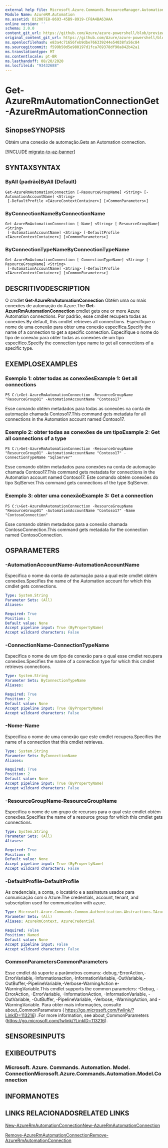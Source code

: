 ```yaml
---
external help file: Microsoft.Azure.Commands.ResourceManager.Automation.dll-Help.xml
Module Name: AzureRM.Automation
ms.assetid: D12007E8-8693-45B9-8919-CF8A4BA63AAA
online version: ''
schema: 2.0.0
content_git_url: https://github.com/Azure/azure-powershell/blob/preview/src/ResourceManager/Automation/Commands.Automation/help/Get-AzureRMAutomationConnection.md
original_content_git_url: https://github.com/Azure/azure-powershell/blob/preview/src/ResourceManager/Automation/Commands.Automation/help/Get-AzureRMAutomationConnection.md
ms.openlocfilehash: e83a4c71656feb9dbe766339244e54038fa56c84
ms.sourcegitcommit: f599b50d5e980197d1fca769378df90a842b42a1
ms.translationtype: MT
ms.contentlocale: pt-BR
ms.lasthandoff: 08/20/2020
ms.locfileid: "93432688"
---
```

# <span data-ttu-id="9d7c7-101">Get-AzureRmAutomationConnection</span><span class="sxs-lookup"><span data-stu-id="9d7c7-101">Get-AzureRmAutomationConnection</span></span>

## <span data-ttu-id="9d7c7-102">Sinopse</span><span class="sxs-lookup"><span data-stu-id="9d7c7-102">SYNOPSIS</span></span>
<span data-ttu-id="9d7c7-103">Obtém uma conexão de automação.</span><span class="sxs-lookup"><span data-stu-id="9d7c7-103">Gets an Automation connection.</span></span>

[!INCLUDE [migrate-to-az-banner](../../includes/migrate-to-az-banner.md)]

## <span data-ttu-id="9d7c7-104">SYNTAX</span><span class="sxs-lookup"><span data-stu-id="9d7c7-104">SYNTAX</span></span>

### <span data-ttu-id="9d7c7-105">ByAll (padrão)</span><span class="sxs-lookup"><span data-stu-id="9d7c7-105">ByAll (Default)</span></span>
```
Get-AzureRmAutomationConnection [-ResourceGroupName] <String> [-AutomationAccountName] <String>
 [-DefaultProfile <IAzureContextContainer>] [<CommonParameters>]
```

### <span data-ttu-id="9d7c7-106">ByConnectionName</span><span class="sxs-lookup"><span data-stu-id="9d7c7-106">ByConnectionName</span></span>
```
Get-AzureRmAutomationConnection [-Name] <String> [-ResourceGroupName] <String>
 [-AutomationAccountName] <String> [-DefaultProfile <IAzureContextContainer>] [<CommonParameters>]
```

### <span data-ttu-id="9d7c7-107">ByConnectionTypeName</span><span class="sxs-lookup"><span data-stu-id="9d7c7-107">ByConnectionTypeName</span></span>
```
Get-AzureRmAutomationConnection [-ConnectionTypeName] <String> [-ResourceGroupName] <String>
 [-AutomationAccountName] <String> [-DefaultProfile <IAzureContextContainer>] [<CommonParameters>]
```

## <span data-ttu-id="9d7c7-108">DESCRITIVO</span><span class="sxs-lookup"><span data-stu-id="9d7c7-108">DESCRIPTION</span></span>
<span data-ttu-id="9d7c7-109">O cmdlet **Get-AzureRmAutomationConnection** Obtém uma ou mais conexões de automação do Azure.</span><span class="sxs-lookup"><span data-stu-id="9d7c7-109">The **Get-AzureRmAutomationConnection** cmdlet gets one or more Azure Automation connections.</span></span>
<span data-ttu-id="9d7c7-110">Por padrão, esse cmdlet recupera todas as conexões.</span><span class="sxs-lookup"><span data-stu-id="9d7c7-110">By default, this cmdlet retrieves all connections.</span></span>
<span data-ttu-id="9d7c7-111">Especifique o nome de uma conexão para obter uma conexão específica.</span><span class="sxs-lookup"><span data-stu-id="9d7c7-111">Specify the name of a connection to get a specific connection.</span></span>
<span data-ttu-id="9d7c7-112">Especifique o nome do tipo de conexão para obter todas as conexões de um tipo específico.</span><span class="sxs-lookup"><span data-stu-id="9d7c7-112">Specify the connection type name to get all connections of a specific type.</span></span>

## <span data-ttu-id="9d7c7-113">EXEMPLOS</span><span class="sxs-lookup"><span data-stu-id="9d7c7-113">EXAMPLES</span></span>

### <span data-ttu-id="9d7c7-114">Exemplo 1: obter todas as conexões</span><span class="sxs-lookup"><span data-stu-id="9d7c7-114">Example 1: Get all connections</span></span>
```
PS C:\>Get-AzureRmAutomationConnection -ResourceGroupName "ResourceGroup01" -AutomationAccountName "Contoso17"
```

<span data-ttu-id="9d7c7-115">Esse comando obtém metadados para todas as conexões na conta de automação chamada Contoso17.</span><span class="sxs-lookup"><span data-stu-id="9d7c7-115">This command gets metadata for all connections in the Automation account named Contoso17.</span></span>

### <span data-ttu-id="9d7c7-116">Exemplo 2: obter todas as conexões de um tipo</span><span class="sxs-lookup"><span data-stu-id="9d7c7-116">Example 2: Get all connections of a type</span></span>
```
PS C:\>Get-AzureRmAutomationConnection -ResourceGroupName "ResourceGroup01" -AutomationAccountName "Contoso17" -ConnectionTypeName "SqlServer"
```

<span data-ttu-id="9d7c7-117">Esse comando obtém metadados para conexões na conta de automação chamada Contoso17.</span><span class="sxs-lookup"><span data-stu-id="9d7c7-117">This command gets metadata for connections in the Automation account named Contoso17.</span></span>
<span data-ttu-id="9d7c7-118">Este comando obtém conexões do tipo SqlServer.</span><span class="sxs-lookup"><span data-stu-id="9d7c7-118">This command gets connections of the type SqlServer.</span></span>

### <span data-ttu-id="9d7c7-119">Exemplo 3: obter uma conexão</span><span class="sxs-lookup"><span data-stu-id="9d7c7-119">Example 3: Get a connection</span></span>
```
PS C:\>Get-AzureRmAutomationConnection -ResourceGroupName "ResourceGroup01" -AutomationAccountName "Contoso17" -Name "ContosoConnection"
```

<span data-ttu-id="9d7c7-120">Esse comando obtém metadados para a conexão chamada ContosoConnection.</span><span class="sxs-lookup"><span data-stu-id="9d7c7-120">This command gets metadata for the connection named ContosoConnection.</span></span>

## <span data-ttu-id="9d7c7-121">OS</span><span class="sxs-lookup"><span data-stu-id="9d7c7-121">PARAMETERS</span></span>

### <span data-ttu-id="9d7c7-122">-AutomationAccountName</span><span class="sxs-lookup"><span data-stu-id="9d7c7-122">-AutomationAccountName</span></span>
<span data-ttu-id="9d7c7-123">Especifica o nome da conta de automação para a qual este cmdlet obtém conexões.</span><span class="sxs-lookup"><span data-stu-id="9d7c7-123">Specifies the name of the Automation account for which this cmdlet gets connections.</span></span>

```yaml
Type: System.String
Parameter Sets: (All)
Aliases: 

Required: True
Position: 1
Default value: None
Accept pipeline input: True (ByPropertyName)
Accept wildcard characters: False
```

### <span data-ttu-id="9d7c7-124">-ConnectionName</span><span class="sxs-lookup"><span data-stu-id="9d7c7-124">-ConnectionTypeName</span></span>
<span data-ttu-id="9d7c7-125">Especifica o nome de um tipo de conexão para o qual esse cmdlet recupera conexões.</span><span class="sxs-lookup"><span data-stu-id="9d7c7-125">Specifies the name of a connection type for which this cmdlet retrieves connections.</span></span>

```yaml
Type: System.String
Parameter Sets: ByConnectionTypeName
Aliases: 

Required: True
Position: 2
Default value: None
Accept pipeline input: True (ByPropertyName)
Accept wildcard characters: False
```

### <span data-ttu-id="9d7c7-126">-Nome</span><span class="sxs-lookup"><span data-stu-id="9d7c7-126">-Name</span></span>
<span data-ttu-id="9d7c7-127">Especifica o nome de uma conexão que este cmdlet recupera.</span><span class="sxs-lookup"><span data-stu-id="9d7c7-127">Specifies the name of a connection that this cmdlet retrieves.</span></span>

```yaml
Type: System.String
Parameter Sets: ByConnectionName
Aliases: 

Required: True
Position: 2
Default value: None
Accept pipeline input: True (ByPropertyName)
Accept wildcard characters: False
```

### <span data-ttu-id="9d7c7-128">-ResourceGroupName</span><span class="sxs-lookup"><span data-stu-id="9d7c7-128">-ResourceGroupName</span></span>
<span data-ttu-id="9d7c7-129">Especifica o nome de um grupo de recursos para o qual este cmdlet obtém conexões.</span><span class="sxs-lookup"><span data-stu-id="9d7c7-129">Specifies the name of a resource group for which this cmdlet gets connections.</span></span>

```yaml
Type: System.String
Parameter Sets: (All)
Aliases: 

Required: True
Position: 0
Default value: None
Accept pipeline input: True (ByPropertyName)
Accept wildcard characters: False
```

### <span data-ttu-id="9d7c7-130">-DefaultProfile</span><span class="sxs-lookup"><span data-stu-id="9d7c7-130">-DefaultProfile</span></span>
<span data-ttu-id="9d7c7-131">As credenciais, a conta, o locatário e a assinatura usados para comunicação com o Azure.</span><span class="sxs-lookup"><span data-stu-id="9d7c7-131">The credentials, account, tenant, and subscription used for communication with azure.</span></span>

```yaml
Type: Microsoft.Azure.Commands.Common.Authentication.Abstractions.IAzureContextContainer
Parameter Sets: (All)
Aliases: AzureRmContext, AzureCredential

Required: False
Position: Named
Default value: None
Accept pipeline input: False
Accept wildcard characters: False
```

### <span data-ttu-id="9d7c7-132">CommonParameters</span><span class="sxs-lookup"><span data-stu-id="9d7c7-132">CommonParameters</span></span>
<span data-ttu-id="9d7c7-133">Esse cmdlet dá suporte a parâmetros comuns:-debug,-ErrorAction,-ErrorVariable,-Informationaction,-InformationVariable,-OutVariable,-OutBuffer,-PipelineVariable,-Verbose-WarningAction e-WarningVariable.</span><span class="sxs-lookup"><span data-stu-id="9d7c7-133">This cmdlet supports the common parameters: -Debug, -ErrorAction, -ErrorVariable, -InformationAction, -InformationVariable, -OutVariable, -OutBuffer, -PipelineVariable, -Verbose, -WarningAction, and -WarningVariable.</span></span> <span data-ttu-id="9d7c7-134">Para obter mais informações, consulte about_CommonParameters ( https://go.microsoft.com/fwlink/?LinkID=113216) .</span><span class="sxs-lookup"><span data-stu-id="9d7c7-134">For more information, see about_CommonParameters (https://go.microsoft.com/fwlink/?LinkID=113216).</span></span>

## <span data-ttu-id="9d7c7-135">SENSORES</span><span class="sxs-lookup"><span data-stu-id="9d7c7-135">INPUTS</span></span>

## <span data-ttu-id="9d7c7-136">EXIBE</span><span class="sxs-lookup"><span data-stu-id="9d7c7-136">OUTPUTS</span></span>

### <span data-ttu-id="9d7c7-137">Microsoft. Azure. Commands. Automation. Model. Connection</span><span class="sxs-lookup"><span data-stu-id="9d7c7-137">Microsoft.Azure.Commands.Automation.Model.Connection</span></span>

## <span data-ttu-id="9d7c7-138">INFORMA</span><span class="sxs-lookup"><span data-stu-id="9d7c7-138">NOTES</span></span>

## <span data-ttu-id="9d7c7-139">LINKS RELACIONADOS</span><span class="sxs-lookup"><span data-stu-id="9d7c7-139">RELATED LINKS</span></span>

[<span data-ttu-id="9d7c7-140">New-AzureRmAutomationConnection</span><span class="sxs-lookup"><span data-stu-id="9d7c7-140">New-AzureRmAutomationConnection</span></span>](./New-AzureRMAutomationConnection.md)

[<span data-ttu-id="9d7c7-141">Remove-AzureRmAutomationConnection</span><span class="sxs-lookup"><span data-stu-id="9d7c7-141">Remove-AzureRmAutomationConnection</span></span>](./Remove-AzureRMAutomationConnection.md)


